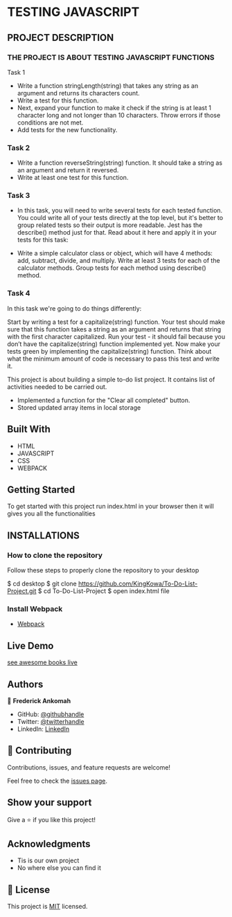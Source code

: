 # TESTING JAVASCRIPT

## PROJECT DESCRIPTION

### THE PROJECT IS ABOUT TESTING JAVASCRIPT FUNCTIONS

Task 1

- Write a function stringLength(string) that takes any string as an argument and returns its characters count.
- Write a test for this function.
- Next, expand your function to make it check if the string is at least 1 character long and not longer than 10 characters. Throw errors if those conditions are not met.
- Add tests for the new functionality.

### Task 2

- Write a function reverseString(string) function. It should take a string as an argument and return it reversed.
- Write at least one test for this function.

### Task 3
- In this task, you will need to write several tests for each tested function. You could write all of your tests directly at the top level, but it's better to group related tests so their output is more readable. Jest has the describe() method just for that. Read about it here and apply it in your tests for this task:

- Write a simple calculator class or object, which will have 4 methods: add, subtract, divide, and multiply.
Write at least 3 tests for each of the calculator methods.
Group tests for each method using describe() method.

### Task 4

In this task we're going to do things differently:

Start by writing a test for a capitalize(string) function. Your test should make sure that this function takes a string as an argument and returns that string with the first character capitalized.
Run your test - it should fail because you don’t have the capitalize(string) function implemented yet.
Now make your tests green by implementing the capitalize(string) function. Think about what the minimum amount of code is necessary to pass this test and write it.

This project is about building a simple to-do list project. It contains list of activities 
needed to be carried out.

- Implemented a function for the "Clear all completed" button.
- Stored updated array items in local storage 


## Built With

- HTML
- JAVASCRIPT
- CSS
- WEBPACK



## Getting Started

To get started with this project run index.html in your browser then it will gives you all the functionalities

## INSTALLATIONS

### How to clone the repository

Follow these steps to properly clone the repository to your desktop

$ cd desktop
$ git clone https://github.com/KingKowa/To-Do-List-Project.git
$ cd To-Do-List-Project
$ open index.html file

### Install Webpack
- [Webpack](https://webpack.js.org/guides/getting-started)


## Live Demo
[see awesome books live]()

## Authors

👤 **Frederick Ankomah**

- GitHub: [@githubhandle](https://github.com/kingkowa)
- Twitter: [@twitterhandle](https://twitter.com/kingkowa1)
- LinkedIn: [LinkedIn](https://linkedin.com/in/frederickankomah)

## 🤝 Contributing

Contributions, issues, and feature requests are welcome!

Feel free to check the [issues page](../../issues/).

## Show your support

Give a ⭐️ if you like this project!

## Acknowledgments

- Tis is our own project
- No where else you can find it


## 📝 License

This project is [MIT](./MIT.md) licensed.
